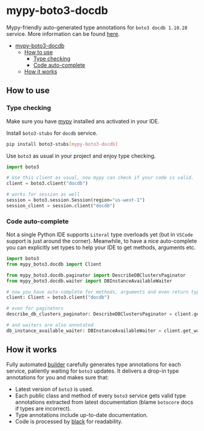 # mypy-boto3-docdb

Mypy-friendly auto-generated type annotations for `boto3 docdb 1.10.28` service.
More information can be found [here](https://github.com/vemel/mypy_boto3).

- [mypy-boto3-docdb](#mypy-boto3-docdb)
  - [How to use](#how-to-use)
    - [Type checking](#type-checking)
    - [Code auto-complete](#code-auto-complete)
  - [How it works](#how-it-works)

## How to use

### Type checking

Make sure you have [mypy](https://github.com/python/mypy) installed ans activated in your IDE.

Install `boto3-stubs` for `docdb` service.

```bash
pip install boto3-stubs[mypy-boto3-docdb]
```

Use `boto3` as usual in your project and enjoy type checking.

```python
import boto3

# Use this client as usual, now mypy can check if your code is valid.
client = boto3.client("docdb")

# works for session as well
session = boto3.session.Session(region="us-west-1")
session_client = session.client("docdb")

```

### Code auto-complete

Not a single Python IDE supports `Literal` type overloads yet (but in `VSCode` support is just around the corner).
Meanwhile, to have a nice auto-complete you can explicitly set types to help your IDE to get methods, arguments etc.

```python
import boto3
from mypy_boto3.docdb import Client

from mypy_boto3.docdb.paginator import DescribeDBClustersPaginator
from mypy_boto3.docdb.waiter import DBInstanceAvailableWaiter

# now you have auto-complete for methods, arguments and even return types
client: Client = boto3.client("docdb")

# even for paginators
describe_db_clusters_paginator: DescribeDBClustersPaginator = client.get_paginator("describe_db_clusters")

# and waiters are also annotated
db_instance_available_waiter: DBInstanceAvailableWaiter = client.get_waiter("db_instance_available")
```

## How it works

Fully automated [builder](https://github.com/vemel/mypy_boto3) carefully generates
type annotations for each service, patiently waiting for `boto3` updates. It delivers
a drop-in type annotations for you and makes sure that:

- Latest version of `boto3` is used.
- Each public class and method of every `boto3` service gets valid type annotations
  extracted from latest documentation (blame `botocore` docs if types are incorrect).
- Type annotations include up-to-date documentation.
- Code is processed by [black](https://github.com/psf/black) for readability.